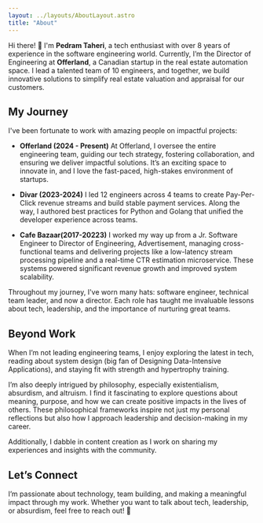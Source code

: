 ```yaml
---
layout: ../layouts/AboutLayout.astro
title: "About"
---
```


Hi there! 👋 I'm **Pedram Taheri**, a tech enthusiast with over 8 years of experience in the software engineering world. Currently, I’m the Director of Engineering at **Offerland**, a Canadian startup in the real estate automation space. I lead a talented team of 10 engineers, and together, we build innovative solutions to simplify real estate valuation and appraisal for our customers.

## My Journey

I've been fortunate to work with amazing people on impactful projects:

- **Offerland (2024 - Present)**
  At Offerland, I oversee the entire engineering team, guiding our tech strategy, fostering collaboration, and ensuring we deliver impactful solutions. It’s an exciting space to innovate in, and I love the fast-paced, high-stakes environment of startups.

- **Divar (2023-2024)**
  I led 12 engineers across 4 teams to create Pay-Per-Click revenue streams and build stable payment services. Along the way, I authored best practices for Python and Golang that unified the developer experience across teams.

- **Cafe Bazaar(2017-20223)**
  I worked my way up from a Jr. Software Engineer to Director of Engineering, Advertisement, managing cross-functional teams and delivering projects like a low-latency stream processing pipeline and a real-time CTR estimation microservice. These systems powered significant revenue growth and improved system scalability.

Throughout my journey, I've worn many hats: software engineer, technical team leader, and now a director. Each role has taught me invaluable lessons about tech, leadership, and the importance of nurturing great teams.

## Beyond Work

When I’m not leading engineering teams, I enjoy exploring the latest in tech, reading about system design (big fan of Designing Data-Intensive Applications), and staying fit with strength and hypertrophy training.

I’m also deeply intrigued by philosophy, especially existentialism, absurdism, and altruism. I find it fascinating to explore questions about meaning, purpose, and how we can create positive impacts in the lives of others. These philosophical frameworks inspire not just my personal reflections but also how I approach leadership and decision-making in my career.

Additionally, I dabble in content creation as I work on sharing my experiences and insights with the community.

## Let’s Connect

I’m passionate about technology, team building, and making a meaningful impact through my work. Whether you want to talk about tech, leadership, or absurdism, feel free to reach out! 🚀